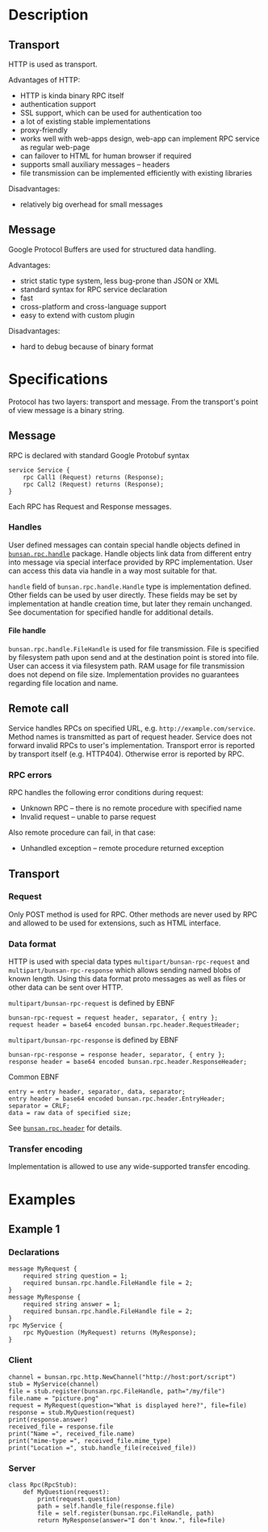 # Description

## Transport
HTTP is used as transport.

Advantages of HTTP:
* HTTP is kinda binary RPC itself
* authentication support
* SSL support, which can be used for authentication too
* a lot of existing stable implementations
* proxy-friendly
* works well with web-apps design, web-app can implement
  RPC service as regular web-page
* can failover to HTML for human browser if required
* supports small auxiliary messages &ndash; headers
* file transmission can be implemented efficiently with existing
  libraries

Disadvantages:
* relatively big overhead for small messages

## Message
Google Protocol Buffers are used for structured data handling.

Advantages:
* strict static type system, less bug-prone than JSON or XML
* standard syntax for RPC service declaration
* fast
* cross-platform and cross-language support
* easy to extend with custom plugin

Disadvantages:
* hard to debug because of binary format

# Specifications
Protocol has two layers: transport and message.
From the transport's point of view message is a binary string.

## Message
RPC is declared with standard Google Protobuf syntax

    service Service {
        rpc Call1 (Request) returns (Response);
        rpc Call2 (Request) returns (Response);
    }

Each RPC has Request and Response messages.

### Handles
User defined messages can contain special handle objects
defined in [`bunsan.rpc.handle`](../include/bunsan/rpc/handle.proto) package.
Handle objects link data from different entry into message
via special interface provided by RPC implementation.
User can access this data via handle in a way most suitable for that.

`handle` field of `bunsan.rpc.handle.Handle` type is implementation
defined. Other fields can be used by user directly.
These fields may be set by implementation at handle creation time,
but later they remain unchanged. See documentation for specified
handle for additional details.

#### File handle
`bunsan.rpc.handle.FileHandle` is used for file transmission.
File is specified by filesystem path upon send
and at the destination point is stored into file.
User can access it via filesystem path.
RAM usage for file transmission does not depend on file size.
Implementation provides no guarantees regarding file location and name.

## Remote call
Service handles RPCs on specified URL, e.g. `http://example.com/service`.
Method names is transmitted as part of request header.
Service does not forward invalid RPCs to user's implementation.
Transport error is reported by transport itself (e.g. HTTP404).
Otherwise error is reported by RPC.

### RPC errors
RPC handles the following error conditions during request:
* Unknown RPC &ndash; there is no remote procedure with specified name
* Invalid request &ndash; unable to parse request

Also remote procedure can fail, in that case:
* Unhandled exception &ndash; remote procedure returned exception

## Transport

### Request
Only POST method is used for RPC.
Other methods are never used by RPC
and allowed to be used for extensions,
such as HTML interface.

### Data format
HTTP is used with special data types `multipart/bunsan-rpc-request`
and `multipart/bunsan-rpc-response` which allows sending
named blobs of known length. Using this data format
proto messages as well as files or other data can be sent over HTTP.

`multipart/bunsan-rpc-request` is defined by EBNF

    bunsan-rpc-request = request header, separator, { entry };
    request header = base64 encoded bunsan.rpc.header.RequestHeader;

`multipart/bunsan-rpc-response` is defined by EBNF

    bunsan-rpc-response = response header, separator, { entry };
    response header = base64 encoded bunsan.rpc.header.ResponseHeader;

Common EBNF

    entry = entry header, separator, data, separator;
    entry header = base64 encoded bunsan.rpc.header.EntryHeader;
    separator = CRLF;
    data = raw data of specified size;

See [`bunsan.rpc.header`](../include/bunsan/rpc/header.proto) for details.

### Transfer encoding
Implementation is allowed to use any wide-supported transfer encoding.

# Examples

## Example 1

### Declarations

    message MyRequest {
        required string question = 1;
        required bunsan.rpc.handle.FileHandle file = 2;
    }
    message MyResponse {
        required string answer = 1;
        required bunsan.rpc.handle.FileHandle file = 2;
    }
    rpc MyService {
        rpc MyQuestion (MyRequest) returns (MyResponse);
    }

### Client

    channel = bunsan.rpc.http.NewChannel("http://host:port/script")
    stub = MyService(channel)
    file = stub.register(bunsan.rpc.FileHandle, path="/my/file")
    file.name = "picture.png"
    request = MyRequest(question="What is displayed here?", file=file)
    response = stub.MyQuestion(request)
    print(response.answer)
    received_file = response.file
    print("Name =", received_file.name)
    print("mime-type =", received_file.mime_type)
    print("Location =", stub.handle_file(received_file))

### Server

    class Rpc(RpcStub):
        def MyQuestion(request):
            print(request.question)
            path = self.handle_file(response.file)
            file = self.register(bunsan.rpc.FileHandle, path)
            return MyResponse(answer="I don't know.", file=file)
